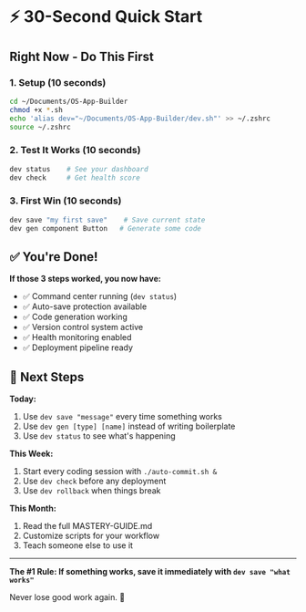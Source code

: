 # ⚡ 30-Second Quick Start

## Right Now - Do This First

### 1. Setup (10 seconds)
```bash
cd ~/Documents/OS-App-Builder
chmod +x *.sh
echo 'alias dev="~/Documents/OS-App-Builder/dev.sh"' >> ~/.zshrc
source ~/.zshrc
```

### 2. Test It Works (10 seconds)
```bash
dev status    # See your dashboard
dev check     # Get health score
```

### 3. First Win (10 seconds)
```bash
dev save "my first save"    # Save current state
dev gen component Button   # Generate some code
```

## ✅ You're Done!

**If those 3 steps worked, you now have:**
- ✅ Command center running (`dev status`)
- ✅ Auto-save protection available
- ✅ Code generation working
- ✅ Version control system active
- ✅ Health monitoring enabled
- ✅ Deployment pipeline ready

## 🚀 Next Steps

**Today:**
1. Use `dev save "message"` every time something works
2. Use `dev gen [type] [name]` instead of writing boilerplate
3. Use `dev status` to see what's happening

**This Week:**
1. Start every coding session with `./auto-commit.sh &`
2. Use `dev check` before any deployment
3. Use `dev rollback` when things break

**This Month:**
1. Read the full MASTERY-GUIDE.md
2. Customize scripts for your workflow
3. Teach someone else to use it

---

**The #1 Rule: If something works, save it immediately with `dev save "what works"`**

Never lose good work again. 🎯